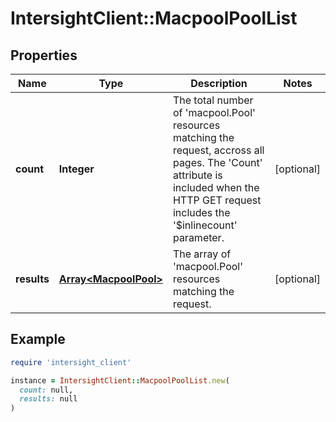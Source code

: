 # IntersightClient::MacpoolPoolList

## Properties

| Name | Type | Description | Notes |
| ---- | ---- | ----------- | ----- |
| **count** | **Integer** | The total number of &#39;macpool.Pool&#39; resources matching the request, accross all pages. The &#39;Count&#39; attribute is included when the HTTP GET request includes the &#39;$inlinecount&#39; parameter. | [optional] |
| **results** | [**Array&lt;MacpoolPool&gt;**](MacpoolPool.md) | The array of &#39;macpool.Pool&#39; resources matching the request. | [optional] |

## Example

```ruby
require 'intersight_client'

instance = IntersightClient::MacpoolPoolList.new(
  count: null,
  results: null
)
```

